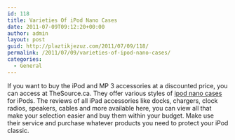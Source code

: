 ```yaml
---
id: 118
title: Varieties Of iPod Nano Cases
date: 2011-07-09T09:12:20+00:00
author: admin
layout: post
guid: http://plaztikjezuz.com/2011/07/09/118/
permalink: /2011/07/09/varieties-of-ipod-nano-cases/
categories:
  - General
---
```

If you want to buy the iPod and MP 3 accessories at a discounted price, you can access at TheSource.ca. They offer various styles of [ipod nano cases](http://www.thesource.ca/estore/category.aspx?language=en-CA&catalog=Online&category=ipod_cases) for iPods. The reviews of all iPad accessories like docks, chargers, clock radios, speakers, cables and more available here, you can view all that make your selection easier and buy them within your budget. Make use their service and purchase whatever products you need to protect your iPod classic.